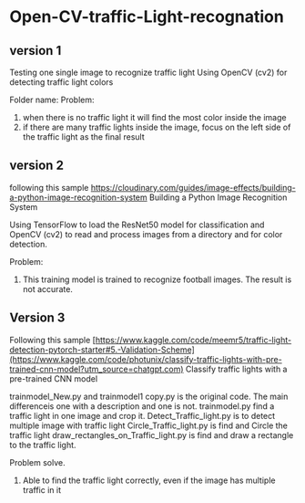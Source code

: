 # Open-CV-traffic-Light-recognation

## version 1 

Testing one single image to recognize traffic light
Using OpenCV (cv2) for detecting traffic light colors

Folder name: 
Problem: 
1. when there is no traffic light  it will find the most color inside the image
2. if there are many traffic lights inside the image, focus on the left side of the traffic light as the final result


## version 2

following this sample https://cloudinary.com/guides/image-effects/building-a-python-image-recognition-system
Building a Python Image Recognition System

Using TensorFlow to load the ResNet50 model for classification and OpenCV (cv2) to read and process images from a directory and  for color detection.


Problem:
1. This training model is trained to recognize football images. The result is not accurate.


## Version 3

Following this sample [https://www.kaggle.com/code/meemr5/traffic-light-detection-pytorch-starter#5.-Validation-Scheme](https://www.kaggle.com/code/photunix/classify-traffic-lights-with-pre-trained-cnn-model?utm_source=chatgpt.com)
Classify traffic lights with a pre-trained CNN model

trainmodel_New.py and trainmodel1 copy.py is the original code. The main differenceis  one with a description and one is not.
trainmodel.py find a  traffic light in one image and crop it.
Detect_Traffic_light.py is to detect multiple image with traffic light
Circle_Traffic_light.py is find and Circle the traffic light
draw_rectangles_on_Traffic_light.py is find and draw a rectangle to the traffic light.


Problem solve.
1. Able to find the traffic light correctly, even if the image has multiple traffic in it

